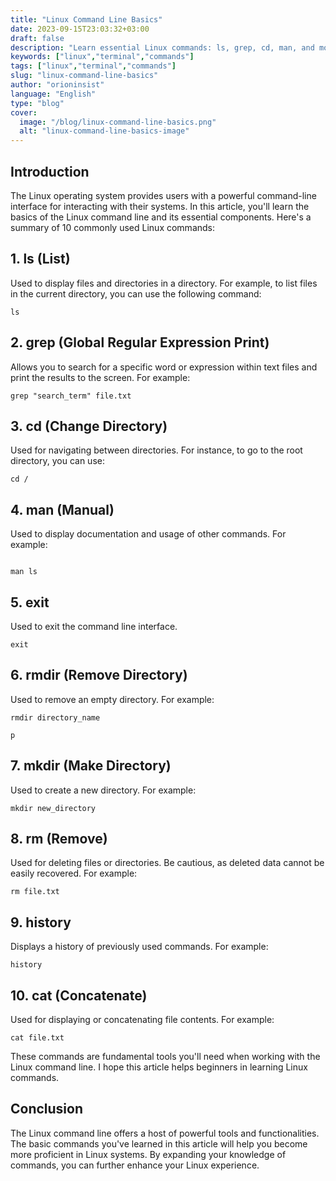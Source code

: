 ```yaml
---
title: "Linux Command Line Basics"
date: 2023-09-15T23:03:32+03:00
draft: false 
description: "Learn essential Linux commands: ls, grep, cd, man, and more in this comprehensive guide"
keywords: ["linux","terminal","commands"]
tags: ["linux","terminal","commands"]
slug: "linux-command-line-basics"
author: "orioninsist"
language: "English"
type: "blog"
cover:
  image: "/blog/linux-command-line-basics.png"
  alt: "linux-command-line-basics-image"
---
```


## Introduction
The Linux operating system provides users with a powerful command-line interface for interacting with their systems. In this article, you'll learn the basics of the Linux command line and its essential components. Here's a summary of 10 commonly used Linux commands:

## 1. ls (List)
Used to display files and directories in a directory. For example, to list files in the current directory, you can use the following command:

```shell
ls 

```

## 2. grep (Global Regular Expression Print)
Allows you to search for a specific word or expression within text files and print the results to the screen. For example:

```shell
grep "search_term" file.txt

```
## 3. cd (Change Directory)
Used for navigating between directories. For instance, to go to the root directory, you can use:

```shell
cd / 
```

## 4. man (Manual)
Used to display documentation and usage of other commands. For example:

```shell

man ls 
```

## 5. exit
Used to exit the command line interface.

```shell
exit 

```
## 6. rmdir (Remove Directory)
Used to remove an empty directory. For example:

```shell
rmdir directory_name

p
```
## 7. mkdir (Make Directory)
Used to create a new directory. For example:

```shell
mkdir new_directory
```
## 8. rm (Remove)
Used for deleting files or directories. Be cautious, as deleted data cannot be easily recovered. For example:

```shell
rm file.txt
```
## 9. history
Displays a history of previously used commands. For example:

```shell
history
```
## 10. cat (Concatenate)
Used for displaying or concatenating file contents. For example:
```shell
cat file.txt
```

These commands are fundamental tools you'll need when working with the Linux command line. I hope this article helps beginners in learning Linux commands.

## Conclusion
The Linux command line offers a host of powerful tools and functionalities. The basic commands you've learned in this article will help you become more proficient in Linux systems. By expanding your knowledge of commands, you can further enhance your Linux experience.
